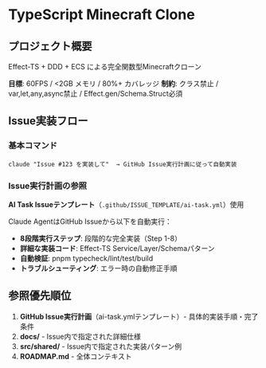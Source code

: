 # TypeScript Minecraft Clone
## プロジェクト概要

Effect-TS + DDD + ECS による完全関数型Minecraftクローン

**目標**: 60FPS / <2GB メモリ / 80%+ カバレッジ
**制約**: クラス禁止 / var,let,any,async禁止 / Effect.gen/Schema.Struct必須

## Issue実装フロー
### 基本コマンド
```
claude "Issue #123 を実装して"  → GitHub Issue実行計画に従って自動実装
```

### Issue実行計画の参照

**AI Task Issueテンプレート**（`.github/ISSUE_TEMPLATE/ai-task.yml`）使用

Claude AgentはGitHub Issueから以下を自動実行：
- **8段階実行ステップ**: 段階的な完全実装（Step 1-8）
- **詳細な実装コード**: Effect-TS Service/Layer/Schemaパターン
- **自動検証**: pnpm typecheck/lint/test/build
- **トラブルシューティング**: エラー時の自動修正手順

## 参照優先順位

1. **GitHub Issue実行計画**（ai-task.ymlテンプレート）- 具体的実装手順・完了条件
2. **docs/** - Issue内で指定された詳細仕様
3. **src/shared/** - Issue内で指定された実装パターン例
4. **ROADMAP.md** - 全体コンテキスト
